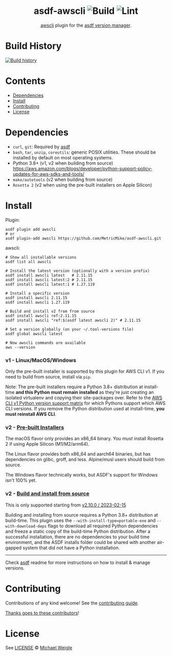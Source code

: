 <div align="center">

# asdf-awscli ![Build](https://github.com/MetricMike/asdf-awscli/workflows/Build/badge.svg) ![Lint](https://github.com/MetricMike/asdf-awscli/workflows/Lint/badge.svg)

[awscli](https://github.com/MetricMike/asdf-awscli) plugin for the [asdf version manager](https://asdf-vm.com).

</div>

# Build History
[![Build history](https://buildstats.info/github/chart/MetricMike/asdf-awscli?branch=main)](https://github.com/MetricMike/asdf-awscli/actions)

# Contents

- [Dependencies](#dependencies)
- [Install](#install)
- [Contributing](#contributing)
- [License](#license)

# Dependencies

- `curl`, `git`: Required by [asdf](https://asdf-vm.com/guide/getting-started.html#_1-install-dependencies)
- `bash`, `tar`, `unzip`, `coreutils`: generic POSIX utilities. These should be installed by default on most operating systems.
- Python 3.8+ (v1, v2 when building from source) https://aws.amazon.com/blogs/developer/python-support-policy-updates-for-aws-sdks-and-tools/
- `make/autotools` (v2 when building from source)
- `Rosetta 2` (v2 when using the pre-built installers on Apple Silicon)

# Install

Plugin:

```shell
asdf plugin add awscli
# or
asdf plugin-add awscli https://github.com/MetricMike/asdf-awscli.git
```

awscli:

```shell
# Show all installable versions
asdf list all awscli

# Install the latest version (optionally with a version prefix)
asdf install awscli latest   # 2.11.15
asdf install awscli latest:2 # 2.11.15
asdf install awscli latest:1 # 1.27.119

# Install a specific version
asdf install awscli 2.11.15
asdf install awscli 1.27.119

# Build and install v2 from from source
asdf install awscli ref:2.11.15
asdf install awscli "ref:$(asdf latest awscli 2)" # 2.11.15

# Set a version globally (on your ~/.tool-versions file)
asdf global awscli latest

# Now awscli commands are available
aws --version
```

### v1 - Linux/MacOS/Windows

Only the pre-built installer is supported by this plugin for AWS CLI v1. If you need to build from source, install via `pip`.

Note: The pre-built installers require a Python 3.8+ distribution at install-time **and this Python must remain installed** as they're just creating an isolated virtualenv and copying their site-packages over. Refer to the [AWS CLI v1 Python version support matrix](https://docs.aws.amazon.com/cli/v1/userguide/cli-chap-install.html#cli-chap-install-python) for which Pythons support which AWS CLI versions. If you remove the Python distribution used at install-time, **you must reinstall AWS CLI**.

### v2 - [Pre-built Installers](https://docs.aws.amazon.com/cli/latest/userguide/getting-started-version.html)

The macOS flavor only provides an x86_64 binary. You *must* install Rosetta 2 if using Apple Silicon (M1/M2/arm64).

The Linux flavor provides both x86_64 and aarch64 binaries, but has dependencies on glibc, groff, and less. Alpine/musl users should build from source.

The Windows flavor technically works, but ASDF's support for Windows isn't 100% yet.

### v2 - [Build and install from source](https://docs.aws.amazon.com/cli/latest/userguide/getting-started-source-install.html)

This is only supported starting from [v2.10.0 / 2023-02-15](https://github.com/aws/aws-cli/pull/7668)

Building and installing from source requires a Python 3.8+ distribution at build-time. This plugin uses the `--with-install-type=portable-exe` and `--with-download-deps` flags to download all required Python dependencies and freeze a static copy of the build-time Python distribution. After a successful installation, there are no dependencies to your build time environment, and the ASDF installs folder could be shared with another air-gapped system that did not have a Python installation.

---

Check [asdf](https://github.com/asdf-vm/asdf) readme for more instructions on how to
install & manage versions.

# Contributing

Contributions of any kind welcome! See the [contributing guide](contributing.md).

[Thanks goes to these contributors](https://github.com/MetricMike/asdf-awscli/graphs/contributors)!

# License

See [LICENSE](LICENSE) © [Michael Weigle](https://github.com/MetricMike/)
